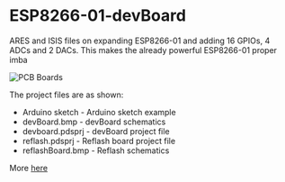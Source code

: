 # ESP8266-01-devBoard

ARES and ISIS files on expanding ESP8266-01 and adding 16 GPIOs, 4 ADCs and 2 DACs.
This makes the already powerful ESP8266-01 proper imba

![PCB Boards](https://masaldzhiyski.com/images/esp8266-boards.png)

The project files are as shown:
* Arduino sketch  -  Arduino sketch example
* devBoard.bmp  -  devBoard schematics
* devboard.pdsprj  -  devBoard project file
* reflash.pdsprj  -  Reflash board project file
* reflashBoard.bmp  -  Reflash schematics   

More [here](https://masaldzhiyski.com/embedded-design/esp8266/index.html)
